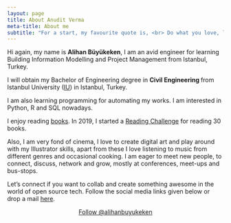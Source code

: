 ```yaml
---
layout: page
title: About Anudit Verma
meta-title: About me
subtitle: "For a start, my favourite quote is, <br> Do what you love, love what you do."
---
```


<div id="aboutme-section">

<p class="about-text">
<span class="fa fa-briefcase about-icon"></span>
  Hi again, my name is <strong>Alihan Büyükeken</strong>, I am an avid engineer for learning Building Information Modelling and Project Management from Istanbul, Turkey.
</p>

<p class="about-text">
<span class="fa fa-graduation-cap about-icon"></span>
I will obtain my Bachelor of Engineering degree in <strong>Civil Engineering </strong>from Istanbul University (<a target="_blank" href="http://www.istanbulc.edu.tr/en/_">IU</a>) in Istanbul, Turkey.
</p>

<p class="about-text">
<span class="fa fa-code about-icon"></span>
I am also learning programming for automating my works. I am interested in Python, R and SQL nowadays.
</p>

<p class="about-text">
<span class="fa fa-book about-icon"></span>
I enjoy reading <a target="_blank" href="https://alihanb.github.io/books/">books</a>. In 2019, I started a <a target="_blank" href="https://www.goodreads.com/user_challenges/14717691">Reading Challenge</a> for reading 30 books. 
</p>

<p class="about-text">
<span class="fa fa-heart about-icon"></span>
Also, I am very fond of cinema, I love to create digital art and play around with my Illustrator skills, apart from these I love listening to music from different genres and occasional cooking. I am eager to meet new people, to connect, discuss, network and grow, mostly at conferences, meet-ups and bus-stops.
</p>

<p class="about-text">
<span class="fa fa-envelope about-icon"></span>
Let’s connect if you want to collab and create something awesome in the world of open source tech. Follow the social media links given below or drop a mail <a target="_blank" href="mailto:alihan.b@hotmail.com">here</a>.
</p>


<center>
	<a href="https://twitter.com/alihanbuyukeken" class="twitter-follow-button" data-size="large" data-show-count="false">Follow @alihanbuyukeken</a>
	<script async src="//platform.twitter.com/widgets.js" charset="utf-8"></script>
</center>
<br>
